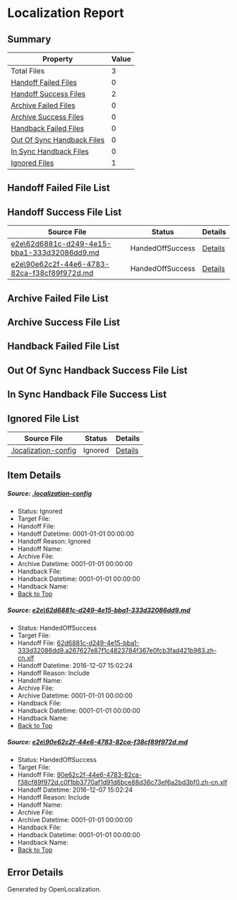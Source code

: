 # <a name='report-top'></a> Localization Report

## Summary
 Property | Value 
 -------- | ----- 
 Total Files | 3
[ Handoff Failed Files ](#handoff-failed-list)| 0
[ Handoff Success Files ](#handoff-success-list)| 2
[ Archive Failed Files ](#archive-failed-list)| 0
[ Archive Success Files ](#archive-success-list)| 0
[ Handback Failed Files ](#handback-failed-list)| 0
[ Out Of Sync Handback Files ](#outofsync-handback-success-list)| 0
[ In Sync Handback Files ](#insync-handback-success-list)| 0
[ Ignored Files ](#ignored-list)| 1

## <a name='handoff-failed-list'></a> Handoff Failed File List

## <a name='handoff-success-list'></a> Handoff Success File List
 Source File | Status | Details 
 ----------- | ------ | ------- 
 [e2e\62d6881c-d249-4e15-bba1-333d32086dd9.md](https://github.com/OpenLocalizationTestOrg/ol-test0/blob/dbb5210fec3367cff8440824ffd0d0a1f5b5770a/e2e/62d6881c-d249-4e15-bba1-333d32086dd9.md) | HandedOffSuccess | [Details](#45ac1e0c7c613b55549e10a4af4cd6cc022f9f351)
 [e2e\90e62c2f-44e6-4783-82ca-f38cf89f972d.md](https://github.com/OpenLocalizationTestOrg/ol-test0/blob/dbb5210fec3367cff8440824ffd0d0a1f5b5770a/e2e/90e62c2f-44e6-4783-82ca-f38cf89f972d.md) | HandedOffSuccess | [Details](#25433d27679ae1cee29ca5c536287142fded11742)

## <a name='archive-failed-list'></a> Archive Failed File List

## <a name='archive-success-list'></a> Archive Success File List

## <a name='handback-failed-list'></a> Handback Failed File List

## <a name='outofsync-handback-success-list'></a> Out Of Sync Handback Success File List

## <a name='insync-handback-success-list'></a> In Sync Handback File Success List

## <a name='ignored-list'></a> Ignored File List
 Source File | Status | Details 
 ----------- | ------ | ------- 
 [.localization-config](https://github.com/OpenLocalizationTestOrg/ol-test0/blob/dbb5210fec3367cff8440824ffd0d0a1f5b5770a/.localization-config) | Ignored | [Details](#c268a05ecaa7ec85942ed632c29928ee5bd6da8d0)

## Item Details
##### <a name='c268a05ecaa7ec85942ed632c29928ee5bd6da8d0'></a> Source: [.localization-config](https://github.com/OpenLocalizationTestOrg/ol-test0/blob/dbb5210fec3367cff8440824ffd0d0a1f5b5770a/.localization-config)
* Status: Ignored
* Target File: 
* Handoff File: 
* Handoff Datetime: 0001-01-01 00:00:00
* Handoff Reason: Ignored
* Handoff Name: 
* Archive File: 
* Archive Datetime: 0001-01-01 00:00:00
* Handback File: 
* Handback Datetime: 0001-01-01 00:00:00
* Handback Name: 
* [Back to Top](#report-top)

##### <a name='45ac1e0c7c613b55549e10a4af4cd6cc022f9f351'></a> Source: [e2e\62d6881c-d249-4e15-bba1-333d32086dd9.md](https://github.com/OpenLocalizationTestOrg/ol-test0/blob/dbb5210fec3367cff8440824ffd0d0a1f5b5770a/e2e/62d6881c-d249-4e15-bba1-333d32086dd9.md)
* Status: HandedOffSuccess
* Target File: 
* Handoff File: [62d6881c-d249-4e15-bba1-333d32086dd9.a267627e87f1c4823784f367e0fcb3fad421b983.zh-cn.xlf](https://github.com/OpenLocalizationTestOrg/ol-test0-handoff/blob/94cb74c1fd5278858aef7cd6fcb2421fb366bef6/ol-handoff/OpenLocalizationTestOrg/ol-test0-zhcn/qimu/ht/62d6881c-d249-4e15-bba1-333d32086dd9.a267627e87f1c4823784f367e0fcb3fad421b983.zh-cn.xlf)
* Handoff Datetime: 2016-12-07 15:02:24
* Handoff Reason: Include
* Handoff Name: 
* Archive File: 
* Archive Datetime: 0001-01-01 00:00:00
* Handback File: 
* Handback Datetime: 0001-01-01 00:00:00
* Handback Name: 
* [Back to Top](#report-top)

##### <a name='25433d27679ae1cee29ca5c536287142fded11742'></a> Source: [e2e\90e62c2f-44e6-4783-82ca-f38cf89f972d.md](https://github.com/OpenLocalizationTestOrg/ol-test0/blob/dbb5210fec3367cff8440824ffd0d0a1f5b5770a/e2e/90e62c2f-44e6-4783-82ca-f38cf89f972d.md)
* Status: HandedOffSuccess
* Target File: 
* Handoff File: [90e62c2f-44e6-4783-82ca-f38cf89f972d.c0f1bb3770af1d91d6bce88d36c73ef6a2bd3bf0.zh-cn.xlf](https://github.com/OpenLocalizationTestOrg/ol-test0-handoff/blob/94cb74c1fd5278858aef7cd6fcb2421fb366bef6/ol-handoff/OpenLocalizationTestOrg/ol-test0-zhcn/qimu/ht/90e62c2f-44e6-4783-82ca-f38cf89f972d.c0f1bb3770af1d91d6bce88d36c73ef6a2bd3bf0.zh-cn.xlf)
* Handoff Datetime: 2016-12-07 15:02:24
* Handoff Reason: Include
* Handoff Name: 
* Archive File: 
* Archive Datetime: 0001-01-01 00:00:00
* Handback File: 
* Handback Datetime: 0001-01-01 00:00:00
* Handback Name: 
* [Back to Top](#report-top)


## Error Details

Generated by OpenLocalization.
